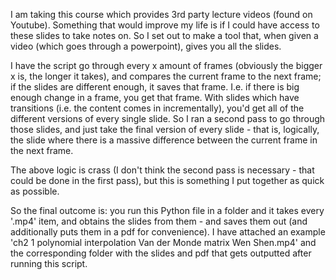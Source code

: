 I am taking this course which provides 3rd party lecture videos (found on Youtube). Something that would improve my life is if I could have access to these slides to take notes on. So I set out to make a tool that, when given a video (which goes through a powerpoint), gives you all the slides.

I have the script go through every x amount of frames (obviously the bigger x is, the longer it takes), and compares the current frame to the next frame; if the slides are different enough, it saves that frame. I.e. if there is big enough change in a frame, you get that frame. With slides which have transitions (i.e. the content comes in incrementally), you'd get all of the different versions of every single slide. So I ran a second pass to go through those slides, and just take the final version of every slide - that is, logically, the slide where there is a massive difference between the current frame in the next frame.

The above logic is crass (I don't think the second pass is necessary - that could be done in the first pass), but this is something I put together as quick as possible.

So the final outcome is: you run this Python file in a folder and it takes every '.mp4' item, and obtains the slides from them - and saves them out (and additionally puts them in a pdf for convenience). I have attached an example 'ch2 1 polynomial interpolation Van der Monde matrix Wen Shen.mp4' and the corresponding folder with the slides and pdf that gets outputted after running this script.
